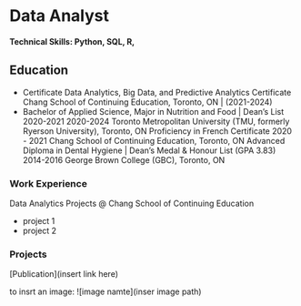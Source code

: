# Data Analyst

#### Technical Skills: Python, SQL, R, 

## Education
- Certificate Data Analytics, Big Data, and Predictive Analytics Certificate 
Chang School of Continuing Education, Toronto, ON | (2021-2024)
- Bachelor of Applied Science, Major in Nutrition and Food | Dean’s List 2020-2021	2020-2024
Toronto Metropolitan University (TMU, formerly Ryerson University), Toronto, ON
Proficiency in French Certificate 	2020 - 2021
Chang School of Continuing Education, Toronto, ON
Advanced Diploma in Dental Hygiene | Dean’s Medal &  Honour List (GPA 3.83)	2014-2016
George Brown College (GBC), Toronto, ON
### Work Experience
Data Analytics Projects @ Chang School of Continuing Education
- project 1
- project 2

### Projects

[Publication](insert link here)

to insrt an image:
![image namte](inser image path)
